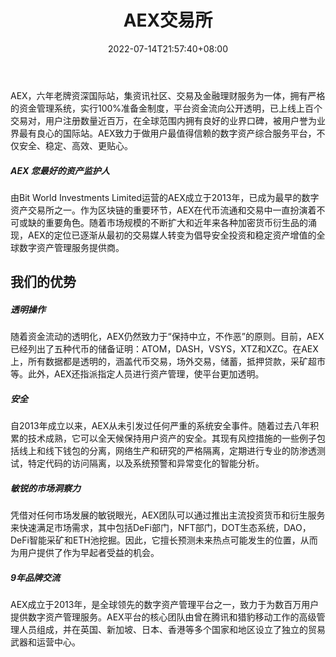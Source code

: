 ﻿---
weight: 
title: "AEX交易所"
description: "Bit.cc注册于英国，是Bit World Investments Limited所运营的一家平台，提供区块链技术服务及数字资产交易。"
date: 2022-07-14T21:57:40+08:00
lastmod: 2022-07-14T16:45:40+08:00
draft: false
authors: ["MineW"]
featuredImage: "aexjiaoyisuo.webp"
link: "https://www.aex.com/"
tags: ["交易所","AEX交易所"]
categories: ["navigation"]
navigation: ["交易所"]
lightgallery: true
toc: true
pinned: false
recommend: false
recommend1: false
---
AEX，六年老牌资深国际站，集资讯社区、交易及金融理财服务为一体，拥有严格的资金管理系统，实行100%准备金制度，平台资金流向公开透明，已上线上百个交易对，用户注册数量近百万，在全球范围内拥有良好的业界口碑，被用户誉为业界最有良心的国际站。AEX致力于做用户最值得信赖的数字资产综合服务平台，不仅安全、稳定、高效、更贴心。

##### ‎AEX 您最好的资产监护人‎

‎由Bit World Investments Limited运营的AEX成立于2013年，已成为最早的数字资产交易所之一。作为区块链的重要环节，AEX在代币流通和交易中一直扮演着不可或缺的重要角色。随着市场规模的不断扩大和近年来各种加密货币衍生品的涌现，AEX的定位已逐渐从最初的交易媒人转变为倡导安全投资和稳定资产增值的全球数字资产管理服务提供商。‎



## ‎我们的优势‎

##### ‎透明操作‎

‎随着资金流动的透明化，AEX仍然致力于“保持中立，不作恶”的原则。目前，AEX已经列出了五种代币的储备证明：ATOM，DASH，VSYS，XTZ和XZC。在AEX上，所有数据都是透明的，涵盖代币交易，场外交易，储蓄，抵押贷款，采矿超市等。此外，AEX还指派指定人员进行资产管理，使平台更加透明。‎

##### ‎安全‎

‎自2013年成立以来，AEX从未引发过任何严重的系统安全事件。随着过去八年积累的技术成熟，它可以全天候保持用户资产的安全。其现有风控措施的一些例子包括线上和线下钱包的分离，网络生产和研究的严格隔离，定期进行专业的防渗透测试，特定代码的访问隔离，以及系统预警和异常变化的智能分析。‎

##### ‎敏锐的市场洞察力‎

‎凭借对任何市场发展的敏锐眼光，AEX团队可以通过推出主流投资货币和衍生服务来快速满足市场需求，其中包括DeFi部门，NFT部门，DOT生态系统，DAO，DeFi智能采矿和ETH池挖掘。因此，它擅长预测未来热点可能发生的位置，从而为用户提供了作为早起者受益的机会。‎

##### ‎9年品牌交流‎

‎AEX成立于2013年，是全球领先的数字资产管理平台之一，致力于为数百万用户提供数字资产管理服务。AEX平台的核心团队由曾在腾讯和猎豹移动工作的高级管理人员组成，并在英国、新加坡、日本、香港等多个国家和地区设立了独立的贸易武器和运营中心。‎